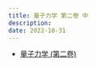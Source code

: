 ```yaml
---
title: 量子力学 第二卷 中
description:
date: 2022-10-31
---
```


- [量子力学 (第二卷)](https://book.douban.com/subject/26716232/)
